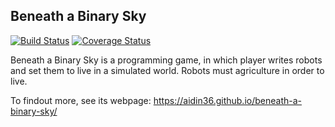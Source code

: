 Beneath a Binary Sky
--------------------
[![Build Status](https://travis-ci.org/aidin36/beneath-a-binary-sky.svg?branch=master)](https://travis-ci.org/aidin36/beneath-a-binary-sky)  [![Coverage Status](https://coveralls.io/repos/github/aidin36/beneath-a-binary-sky/badge.svg?branch=master)](https://coveralls.io/github/aidin36/beneath-a-binary-sky?branch=master)

Beneath a Binary Sky is a programming game, in which player writes robots and set them to live in a simulated world. Robots must agriculture in order to live.

To findout more, see its webpage: https://aidin36.github.io/beneath-a-binary-sky/

